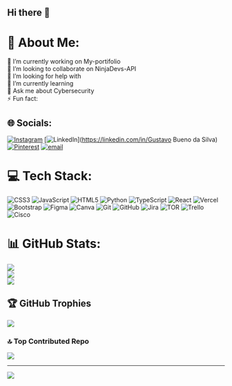 ## Hi there 👋
# 💫 About Me:
🔭 I’m currently working on My-portifolio<br>👯 I’m looking to collaborate on NinjaDevs-API<br>🤝 I’m looking for help with <br>🌱 I’m currently learning<br>💬 Ask me about Cybersecurity<br>⚡ Fun fact: 


## 🌐 Socials:
[![Instagram](https://img.shields.io/badge/Instagram-%23E4405F.svg?logo=Instagram&logoColor=white)](https://instagram.com/gugabuenos) [![LinkedIn](https://img.shields.io/badge/LinkedIn-%230077B5.svg?logo=linkedin&logoColor=white)](https://linkedin.com/in/Gustavo Bueno da Silva) [![Pinterest](https://img.shields.io/badge/Pinterest-%23E60023.svg?logo=Pinterest&logoColor=white)](https://pinterest.com/TavobSilva) [![email](https://img.shields.io/badge/Email-D14836?logo=gmail&logoColor=white)](mailto:gustavo.sjc.silva@gmail.com) 

# 💻 Tech Stack:
![CSS3](https://img.shields.io/badge/css3-%231572B6.svg?style=for-the-badge&logo=css3&logoColor=white) ![JavaScript](https://img.shields.io/badge/javascript-%23323330.svg?style=for-the-badge&logo=javascript&logoColor=%23F7DF1E) ![HTML5](https://img.shields.io/badge/html5-%23E34F26.svg?style=for-the-badge&logo=html5&logoColor=white) ![Python](https://img.shields.io/badge/python-3670A0?style=for-the-badge&logo=python&logoColor=ffdd54) ![TypeScript](https://img.shields.io/badge/typescript-%23007ACC.svg?style=for-the-badge&logo=typescript&logoColor=white) ![React](https://img.shields.io/badge/react-%2320232a.svg?style=for-the-badge&logo=react&logoColor=%2361DAFB) ![Vercel](https://img.shields.io/badge/vercel-%23000000.svg?style=for-the-badge&logo=vercel&logoColor=white) ![Bootstrap](https://img.shields.io/badge/bootstrap-%238511FA.svg?style=for-the-badge&logo=bootstrap&logoColor=white) ![Figma](https://img.shields.io/badge/figma-%23F24E1E.svg?style=for-the-badge&logo=figma&logoColor=white) ![Canva](https://img.shields.io/badge/Canva-%2300C4CC.svg?style=for-the-badge&logo=Canva&logoColor=white) ![Git](https://img.shields.io/badge/git-%23F05033.svg?style=for-the-badge&logo=git&logoColor=white) ![GitHub](https://img.shields.io/badge/github-%23121011.svg?style=for-the-badge&logo=github&logoColor=white) ![Jira](https://img.shields.io/badge/jira-%230A0FFF.svg?style=for-the-badge&logo=jira&logoColor=white) ![TOR](https://img.shields.io/badge/tor-%237E4798.svg?style=for-the-badge&logo=tor-project&logoColor=white) ![Trello](https://img.shields.io/badge/Trello-%23026AA7.svg?style=for-the-badge&logo=Trello&logoColor=white) ![Cisco](https://img.shields.io/badge/cisco-%23049fd9.svg?style=for-the-badge&logo=cisco&logoColor=black)
# 📊 GitHub Stats:
![](https://github-readme-stats.vercel.app/api?username=Darkghostly&theme=dark&hide_border=false&include_all_commits=true&count_private=false)<br/>
![](https://nirzak-streak-stats.vercel.app/?user=Darkghostly&theme=dark&hide_border=false)<br/>
![](https://github-readme-stats.vercel.app/api/top-langs/?username=Darkghostly&theme=dark&hide_border=false&include_all_commits=true&count_private=false&layout=compact)

## 🏆 GitHub Trophies
![](https://github-profile-trophy.vercel.app/?username=Darkghostly&theme=radical&no-frame=true&no-bg=false&margin-w=4)

### 🔝 Top Contributed Repo
![](https://github-contributor-stats.vercel.app/api?username=Darkghostly&limit=5&theme=dark&combine_all_yearly_contributions=true)

---
[![](https://visitcount.itsvg.in/api?id=Darkghostly&icon=0&color=2)](https://visitcount.itsvg.in)

<!-- Proudly created with GPRM ( https://gprm.itsvg.in ) -->
